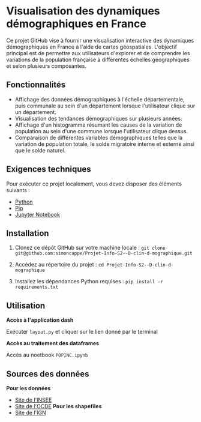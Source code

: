 # Visualisation des dynamiques démographiques en France

Ce projet GitHub vise à fournir une visualisation interactive des dynamiques démographiques en France à l'aide de cartes géospatiales. L'objectif principal est de permettre aux utilisateurs d'explorer et de comprendre les variations de la population française à différentes échelles géographiques et selon plusieurs composantes.

## Fonctionnalités

- Affichage des données démographiques à l'échelle départementale, puis communale au sein d'un département lorsque l'utilisateur clique sur un département.
- Visualisation des tendances démographiques sur plusieurs années.
- Affichage d'un histogramme résumant les causes de la variation de population au sein d'une commune lorsque l'utilisateur clique dessus.
- Comparaison de différentes variables démographiques telles que la variation de population totale, le solde migratoire interne et externe ainsi que le solde naturel.

## Exigences techniques

Pour exécuter ce projet localement, vous devez disposer des éléments suivants :

- [Python](https://www.python.org/) 
- [Pip](https://pip.pypa.io/) 
- [Jupyter Notebook](https://jupyter.org/)

## Installation

1. Clonez ce dépôt GitHub sur votre machine locale :
   `git clone git@github.com:simoncappe/Projet-Info-S2--D-clin-d-mographique.git`
2. Accédez au répertoire du projet :
   `cd Projet-Info-S2--D-clin-d-mographique`

3. Installez les dépendances Python requises :
   `pip install -r requirements.txt`

## Utilisation

**Accès à l'application dash**

Exécuter `layout.py` et cliquer sur le lien donné par le terminal

**Accès au traitement des dataframes**

Accès au noetbook `POPINC.ipynb`

## Sources des données
**Pour les données**
- [Site de l'INSEE](https://www.insee.fr/fr/statistiques/3698339) 
- [Site de l'OCDE](https://stats.oecd.org/?lang=fr)
**Pour les shapefiles**
- [Site de l'IGN](https://geoservices.ign.fr/adminexpress)



